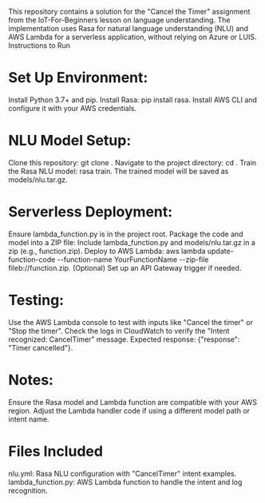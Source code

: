 This repository contains a solution for the "Cancel the Timer" assignment from the IoT-For-Beginners lesson on language understanding. The implementation uses Rasa for natural language understanding (NLU) and AWS Lambda for a serverless application, without relying on Azure or LUIS.
Instructions to Run

# Set Up Environment:

Install Python 3.7+ and pip.
Install Rasa: pip install rasa.
Install AWS CLI and configure it with your AWS credentials.


# NLU Model Setup:

Clone this repository: git clone <your-repo-url>.
Navigate to the project directory: cd <project-directory>.
Train the Rasa NLU model: rasa train.
The trained model will be saved as models/nlu.tar.gz.


# Serverless Deployment:

Ensure lambda_function.py is in the project root.
Package the code and model into a ZIP file: Include lambda_function.py and models/nlu.tar.gz in a zip (e.g., function.zip).
Deploy to AWS Lambda: aws lambda update-function-code --function-name YourFunctionName --zip-file fileb://function.zip.
(Optional) Set up an API Gateway trigger if needed.


# Testing:

Use the AWS Lambda console to test with inputs like "Cancel the timer" or "Stop the timer".
Check the logs in CloudWatch to verify the "Intent recognized: CancelTimer" message.
Expected response: {"response": "Timer cancelled"}.


# Notes:

Ensure the Rasa model and Lambda function are compatible with your AWS region.
Adjust the Lambda handler code if using a different model path or intent name.



# Files Included

nlu.yml: Rasa NLU configuration with "CancelTimer" intent examples.
lambda_function.py: AWS Lambda function to handle the intent and log recognition.


